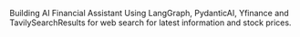 Building AI Financial Assistant Using LangGraph, PydanticAI, Yfinance and TavilySearchResults for web search for latest information and stock prices.

